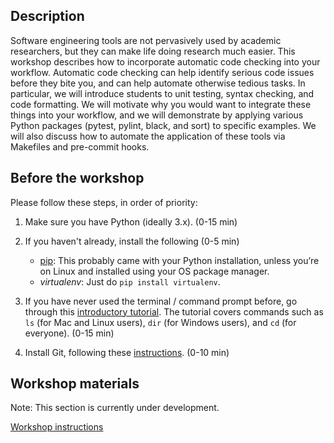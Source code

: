 ## Description

Software engineering tools are not pervasively used by academic researchers, but they can make life doing research much easier. This workshop describes how to incorporate automatic code checking into your workflow.  Automatic code checking can help identify serious code issues before they bite you, and can help automate otherwise tedious tasks. In particular, we will introduce students to unit testing, syntax checking, and code formatting. We will motivate why you would want to integrate these things into your workflow, and we will demonstrate by applying various Python packages (pytest, pylint, black, and sort) to specific examples. We will also discuss how to automate the application of these tools via Makefiles and pre-commit hooks. 

## Before the workshop

Please follow these steps, in order of priority:

1. Make sure you have Python (ideally 3.x).  (0-15 min)
2. If you haven't already, install the following (0-5 min)

    * [pip](https://pip.pypa.io/en/stable/installing/): This probably came with your Python installation, unless you’re on Linux and installed using your OS package manager.
    * _virtualenv_:  Just do `pip install virtualenv`.  
3. If you have never used the terminal / command prompt before, go through this [introductory tutorial](https://tutorial.djangogirls.org/en/intro_to_command_line/). The tutorial covers commands such as `ls` (for Mac and Linux users), `dir` (for Windows users), and `cd` (for everyone). (0-15 min)
4. Install Git, following these [instructions](https://karink520.github.io/git-and-github-intro/install_git.html). (0-10 min)

## Workshop materials

Note: This section is currently under development.

[Workshop instructions](workshop_instructions.md)
